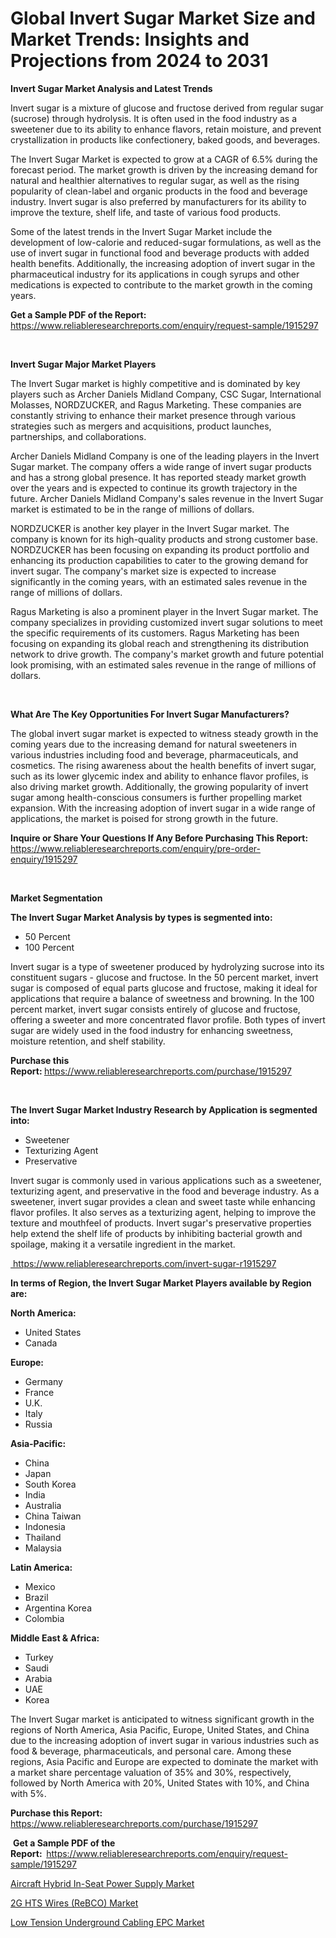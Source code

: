 <p><h1>Global Invert Sugar Market Size and Market Trends: Insights and Projections from 2024 to 2031</h1></p><p><strong>Invert Sugar Market Analysis and Latest Trends</strong></p>
<p><p>Invert sugar is a mixture of glucose and fructose derived from regular sugar (sucrose) through hydrolysis. It is often used in the food industry as a sweetener due to its ability to enhance flavors, retain moisture, and prevent crystallization in products like confectionery, baked goods, and beverages.</p><p>The Invert Sugar Market is expected to grow at a CAGR of 6.5% during the forecast period. The market growth is driven by the increasing demand for natural and healthier alternatives to regular sugar, as well as the rising popularity of clean-label and organic products in the food and beverage industry. Invert sugar is also preferred by manufacturers for its ability to improve the texture, shelf life, and taste of various food products.</p><p>Some of the latest trends in the Invert Sugar Market include the development of low-calorie and reduced-sugar formulations, as well as the use of invert sugar in functional food and beverage products with added health benefits. Additionally, the increasing adoption of invert sugar in the pharmaceutical industry for its applications in cough syrups and other medications is expected to contribute to the market growth in the coming years.</p></p>
<p><strong>Get a Sample PDF of the Report:&nbsp;</strong> <a href="https://www.reliableresearchreports.com/enquiry/request-sample/1915297">https://www.reliableresearchreports.com/enquiry/request-sample/1915297</a></p>
<p>&nbsp;</p>
<p><strong>Invert Sugar Major Market Players</strong></p>
<p><p>The Invert Sugar market is highly competitive and is dominated by key players such as Archer Daniels Midland Company, CSC Sugar, International Molasses, NORDZUCKER, and Ragus Marketing. These companies are constantly striving to enhance their market presence through various strategies such as mergers and acquisitions, product launches, partnerships, and collaborations.</p><p>Archer Daniels Midland Company is one of the leading players in the Invert Sugar market. The company offers a wide range of invert sugar products and has a strong global presence. It has reported steady market growth over the years and is expected to continue its growth trajectory in the future. Archer Daniels Midland Company's sales revenue in the Invert Sugar market is estimated to be in the range of millions of dollars.</p><p>NORDZUCKER is another key player in the Invert Sugar market. The company is known for its high-quality products and strong customer base. NORDZUCKER has been focusing on expanding its product portfolio and enhancing its production capabilities to cater to the growing demand for invert sugar. The company's market size is expected to increase significantly in the coming years, with an estimated sales revenue in the range of millions of dollars.</p><p>Ragus Marketing is also a prominent player in the Invert Sugar market. The company specializes in providing customized invert sugar solutions to meet the specific requirements of its customers. Ragus Marketing has been focusing on expanding its global reach and strengthening its distribution network to drive growth. The company's market growth and future potential look promising, with an estimated sales revenue in the range of millions of dollars.</p></p>
<p>&nbsp;</p>
<p><strong>What Are The Key Opportunities For Invert Sugar Manufacturers?</strong></p>
<p><p>The global invert sugar market is expected to witness steady growth in the coming years due to the increasing demand for natural sweeteners in various industries including food and beverage, pharmaceuticals, and cosmetics. The rising awareness about the health benefits of invert sugar, such as its lower glycemic index and ability to enhance flavor profiles, is also driving market growth. Additionally, the growing popularity of invert sugar among health-conscious consumers is further propelling market expansion. With the increasing adoption of invert sugar in a wide range of applications, the market is poised for strong growth in the future.</p></p>
<p><strong>Inquire or Share Your Questions If Any Before Purchasing This Report:</strong> <a href="https://www.reliableresearchreports.com/enquiry/pre-order-enquiry/1915297">https://www.reliableresearchreports.com/enquiry/pre-order-enquiry/1915297</a></p>
<p>&nbsp;</p>
<p><strong>Market Segmentation</strong></p>
<p><strong>The Invert Sugar Market Analysis by types is segmented into:</strong></p>
<p><ul><li>50 Percent</li><li>100 Percent</li></ul></p>
<p><p>Invert sugar is a type of sweetener produced by hydrolyzing sucrose into its constituent sugars - glucose and fructose. In the 50 percent market, invert sugar is composed of equal parts glucose and fructose, making it ideal for applications that require a balance of sweetness and browning. In the 100 percent market, invert sugar consists entirely of glucose and fructose, offering a sweeter and more concentrated flavor profile. Both types of invert sugar are widely used in the food industry for enhancing sweetness, moisture retention, and shelf stability.</p></p>
<p><strong>Purchase this Report:&nbsp;</strong><a href="https://www.reliableresearchreports.com/purchase/1915297">https://www.reliableresearchreports.com/purchase/1915297</a></p>
<p>&nbsp;</p>
<p><strong>The Invert Sugar Market Industry Research by Application is segmented into:</strong></p>
<p><ul><li>Sweetener</li><li>Texturizing Agent</li><li>Preservative</li></ul></p>
<p><p>Invert sugar is commonly used in various applications such as a sweetener, texturizing agent, and preservative in the food and beverage industry. As a sweetener, invert sugar provides a clean and sweet taste while enhancing flavor profiles. It also serves as a texturizing agent, helping to improve the texture and mouthfeel of products. Invert sugar's preservative properties help extend the shelf life of products by inhibiting bacterial growth and spoilage, making it a versatile ingredient in the market.</p></p>
<p><a href="https://www.reliableresearchreports.com/invert-sugar-r1915297">&nbsp;https://www.reliableresearchreports.com/invert-sugar-r1915297</a></p>
<p><strong>In terms of Region, the Invert Sugar Market Players available by Region are:</strong></p>
<p>
    <p> <strong> North America: </strong>
        <ul>
            <li>United States</li>
            <li>Canada</li>
        </ul>
        </p> 
    <p> <strong> Europe: </strong>
        <ul>
            <li>Germany</li>
            <li>France</li>
            <li>U.K.</li>
            <li>Italy</li>
            <li>Russia</li>
        </ul>
        </p> 
    <p> <strong> Asia-Pacific: </strong>
        <ul>
            <li>China</li>
            <li>Japan</li>
            <li>South Korea</li>
            <li>India</li>
            <li>Australia</li>
            <li>China Taiwan</li>
            <li>Indonesia</li>
            <li>Thailand</li>
            <li>Malaysia</li>
        </ul>
        </p> 
    <p> <strong> Latin America: </strong>
        <ul>
            <li>Mexico</li>
            <li>Brazil</li>
            <li>Argentina Korea</li>
            <li>Colombia</li>
        </ul>
        </p> 
    <p> <strong> Middle East & Africa: </strong>
        <ul>
            <li>Turkey</li>
            <li>Saudi</li>
            <li>Arabia</li>
            <li>UAE</li>
            <li>Korea</li>
        </ul>
    </p>
    </p>
<p><p>The Invert Sugar market is anticipated to witness significant growth in the regions of North America, Asia Pacific, Europe, United States, and China due to the increasing adoption of invert sugar in various industries such as food & beverage, pharmaceuticals, and personal care. Among these regions, Asia Pacific and Europe are expected to dominate the market with a market share percentage valuation of 35% and 30%, respectively, followed by North America with 20%, United States with 10%, and China with 5%.</p></p>
<p><strong>Purchase this Report: </strong><a href="https://www.reliableresearchreports.com/purchase/1915297">https://www.reliableresearchreports.com/purchase/1915297</a></p>
<p>&nbsp;<strong>Get a Sample PDF of the Report:&nbsp;&nbsp;</strong><a href="https://www.reliableresearchreports.com/enquiry/request-sample/1915297">https://www.reliableresearchreports.com/enquiry/request-sample/1915297</a></p>
<p><strong></strong></p>
<p><p><a href="https://medium.com/@williambatz78/global-aircraft-hybrid-in-seat-power-supply-industry-research-report-competitive-landscape-market-b006d78c6158">Aircraft Hybrid In-Seat Power Supply Market</a></p><p><a href="https://medium.com/@jsksk366/2g-hts-wires-rebco-market-a-global-and-regional-analysis-2024-2031-d80cfc72cd65">2G HTS Wires (ReBCO) Market</a></p><p><a href="https://medium.com/@philipwolf61/global-low-tension-underground-cabling-epc-market-focus-on-product-type-pvc-xlpe-rubber-end-00e91f834363">Low Tension Underground Cabling EPC Market</a></p></p>